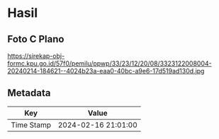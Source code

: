 # Hasil

## Foto C Plano

https://sirekap-obj-formc.kpu.go.id/57f0/pemilu/ppwp/33/23/12/20/08/3323122008004-20240214-184621--4024b23a-eaa0-40bc-a9e6-17d519ad130d.jpg


## Metadata

| Key        | Value               |
| ---------- | ------------------- |
| Time Stamp | 2024-02-16 21:01:00 |



